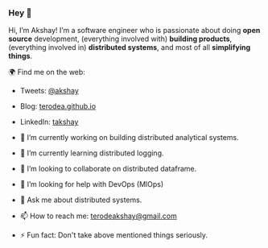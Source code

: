 ### Hey 👋

Hi, I’m Akshay!  I’m a software engineer who is passionate about doing **open source** development, (everything involved with) **building products**, (everything involved in) **distributed systems**, and most of all **simplifying things**.

🌍 Find me on the web:

- Tweets: [@akshay](https://twitter.com/TerodeAkshay)
- Blog: [terodea.github.io](https://terodea.github.io)
- LinkedIn: [takshay](https://www.linkedin.com/in/takshay/)



- 🔭 I’m currently working on building distributed analytical systems.
- 🌱 I’m currently learning distributed logging.
- 👯 I’m looking to collaborate on distributed dataframe.
- 🤔 I’m looking for help with DevOps (MlOps)
- 💬 Ask me about distributed systems.
- 📫 How to reach me: terodeakshay@gmail.com
- ⚡ Fun fact: Don't take above mentioned things seriously.


<!--
TODO: Add more info and profile pic on right hand side.
2. Convert it to a professional resume/ Cover letter.
-->
